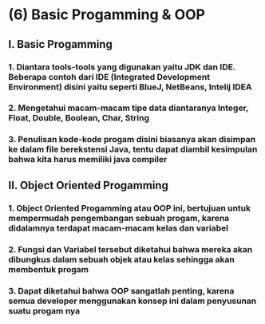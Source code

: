 # (6) Basic Progamming & OOP

## I. Basic Progamming
### 1. Diantara tools-tools yang digunakan yaitu JDK dan IDE. Beberapa contoh dari IDE (Integrated Development Environment) disini yaitu seperti BlueJ, NetBeans, Intelij IDEA
### 2. Mengetahui macam-macam tipe data diantaranya Integer, Float, Double, Boolean, Char, String
### 3. Penulisan kode-kode progam disini biasanya akan disimpan ke dalam file berekstensi Java, tentu dapat diambil kesimpulan bahwa kita harus memiliki java compiler

## II. Object Oriented Progamming
### 1. Object Oriented Progamming atau OOP ini, bertujuan untuk mempermudah pengembangan sebuah progam, karena didalamnya terdapat macam-macam kelas dan variabel
### 2. Fungsi dan Variabel tersebut diketahui bahwa mereka akan dibungkus dalam sebuah objek atau kelas sehingga akan membentuk progam
### 3. Dapat diketahui bahwa OOP sangatlah penting, karena semua developer menggunakan konsep ini dalam penyusunan suatu progam nya